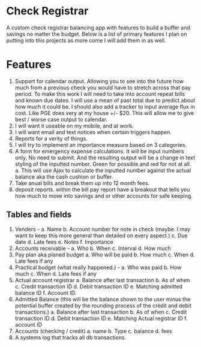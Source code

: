 Check Registrar
==============

A custom check registrar balancing app with features to build a buffer and savings no matter the budget.
Below is a list of primary features I plan on putting into this projects as more come I will add them in as well.

Features
=========
1)	Support for calendar output. Allowing you to see into the future how much from a previous check you would have to stretch across that pay period. To make this work I will need to take into account repeat bills and known due dates. I will use a mean of past total due to predict about how much it could be. I should also add a tracker to input average flux in cost. Like PGE does very at my house +/- $20. This will allow me to give best / worse case output to calendar.
2)	I will want it useable on my mobile, and at work.
3)	I will want email and text notices when certain triggers happen.
4)	Reports for a verity of things.
5)	I will try to implement an importance measure based on 3 categories.
6)	A form for emergency expense calculations. It will be input numbers only. No need to submit. And the resulting output will be a change in text styling of the inputted number. Green for possible and red for not at all.
a.	This will use Ajax to calculate the inputted number against the actual balance aka the cash cushion or buffer.
7)  Take anual bills and break them up into 12 month fees.
8) deposit reports. within the bill pay report have a breakout that tells you how much to move into savings and or other accounts for safe keeping.

Tables and fields
----------------------
1)	Venders -
a.	Name
b.	Account number for note in check (maybe. I may want to keep this more general than detailed on every aspect.)
c.	Due date
d.	Late fees
e.	Notes
f.	Importance
2)	Accounts receivable - 
a.	Who
b.	When
c.	Interval
d.	How much
3)	Pay plan aka planed budget
a.	Who will be paid
b.	How much
c.	When
d.	Late fees if any
4)	Practical budget (what really happened.) -
a.	Who was paid
b.	How much
c.	When
d.	Late fees if any
5)	Actual account registrar
a.	Balance after last transaction
b.	As of when
c.	Credit transaction ID
d.	Debit transaction ID
e.	Matching admitted balance ID
f.  Account ID.
6)	Admitted Balance (this will be the balance shown to the user minus the potential buffer created by the rounding process of the credit and debit transactions.)
a.	Balance after last transaction
b.	As of when
c.	Credit transaction ID
d.	Debit transaction ID
e.	Matching Actual registrar ID
f.  account ID
7)  Accounts (checking / credit)
a.  name
b.  Type
c.  balance
d.  fees
8)	A systems log that tracks all db transactions.
